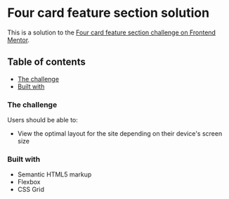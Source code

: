 # Four card feature section solution

This is a solution to the [Four card feature section challenge on Frontend Mentor](https://www.frontendmentor.io/challenges/four-card-feature-section-weK1eFYK).

## Table of contents

- [The challenge](#the-challenge)
- [Built with](#built-with)

### The challenge

Users should be able to:

- View the optimal layout for the site depending on their device's screen size

### Built with

- Semantic HTML5 markup
- Flexbox
- CSS Grid
